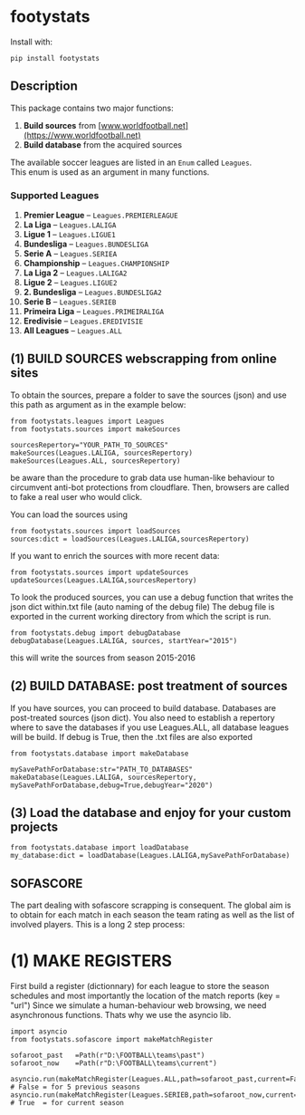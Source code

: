 # footystats
Install with:

```
pip install footystats
```

## Description

This package contains two major functions:

1. **Build sources** from [www.worldfootball.net](https://www.worldfootball.net)  
2. **Build database** from the acquired sources

The available soccer leagues are listed in an `Enum` called `Leagues`.  
This enum is used as an argument in many functions.

### Supported Leagues

1. **Premier League** – `Leagues.PREMIERLEAGUE`  
2. **La Liga** – `Leagues.LALIGA`  
3. **Ligue 1** – `Leagues.LIGUE1`  
4. **Bundesliga** – `Leagues.BUNDESLIGA`  
5. **Serie A** – `Leagues.SERIEA`  
6. **Championship** – `Leagues.CHAMPIONSHIP`  
7. **La Liga 2** – `Leagues.LALIGA2`  
8. **Ligue 2** – `Leagues.LIGUE2`  
9. **2. Bundesliga** – `Leagues.BUNDESLIGA2`  
10. **Serie B** – `Leagues.SERIEB`  
11. **Primeira Liga** – `Leagues.PRIMEIRALIGA`  
12. **Eredivisie** – `Leagues.EREDIVISIE`  
13. **All Leagues** – `Leagues.ALL`

##	(1) BUILD SOURCES webscrapping from online sites

To obtain the sources, prepare a folder to save the sources (json) and
use this path as argument as in the example below:

```
from footystats.leagues import Leagues
from footystats.sources import makeSources

sourcesRepertory="YOUR_PATH_TO_SOURCES"
makeSources(Leagues.LALIGA, sourcesRepertory)
makeSources(Leagues.ALL, sourcesRepertory)
```
be aware than the procedure to grab data use human-like behaviour
to circumvent anti-bot protections from cloudflare. Then, browsers
are called to fake a real user who would click.

You can load the sources using
```
from footystats.sources import loadSources
sources:dict = loadSources(Leagues.LALIGA,sourcesRepertory)
```

If you want to enrich the sources with more recent data:
```
from footystats.sources import updateSources
updateSources(Leagues.LALIGA,sourcesRepertory)
```

To look the produced sources, you can use a debug function
that writes the json dict within.txt file (auto naming of the debug file)
The debug file is exported in the current working directory
from which the script is run.
```
from footystats.debug import debugDatabase
debugDatabase(Leagues.LALIGA, sources, startYear="2015")
```
this will write the sources from season 2015-2016


##	(2) BUILD DATABASE: post treatment of sources
 If you have sources, you can proceed to build database.
 Databases are post-treated sources (json dict).
 You also need to establish a repertory where to save the databases
 if you use Leagues.ALL, all database leagues will be build.
 If debug is True, then the .txt files are also exported
 ```
 from footystats.database import makeDatabase
 
 mySavePathForDatabase:str="PATH_TO_DATABASES"
 makeDatabase(Leagues.LALIGA, sourcesRepertory, mySavePathForDatabase,debug=True,debugYear="2020")
 ```
##	(3) Load the database and enjoy for your custom projects
```
from footystats.database import loadDatabase
my_database:dict = loadDatabase(Leagues.LALIGA,mySavePathForDatabase)
```

## SOFASCORE
The part dealing with sofascore scrapping is consequent. The global aim is to
obtain for each match in each season the team rating as well as the list of involved players.
This is a long 2 step process:
 # (1) MAKE REGISTERS
First build a register (dictionnary) for each league to store the season schedules
and most importantly the location of the match reports (key = "url")
Since we simulate a human-behaviour web browsing, we need asynchronous functions.
Thats why we use the asyncio lib.
```
import asyncio
from footystats.sofascore import makeMatchRegister

sofaroot_past   =Path(r"D:\FOOTBALL\teams\past")
sofaroot_now    =Path(r"D:\FOOTBALL\teams\current")

asyncio.run(makeMatchRegister(Leagues.ALL,path=sofaroot_past,current=False))   # False = for 5 previous seasons
asyncio.run(makeMatchRegister(Leagues.SERIEB,path=sofaroot_now,current=True))     # True  = for current season
```